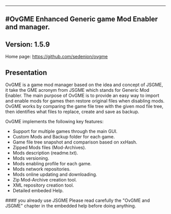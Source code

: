 ----------------------------------------------------------------------------------------
#OvGME
Enhanced Generic game Mod Enabler and manager. 
----------------------------------------------------------------------------------------
Version: 1.5.9
----------------------------------------------------------------------------------------

Home page: https://github.com/sedenion/ovgme

Presentation
----------------------------------------------------------------------------------------
OvGME is a game mod manager based on the idea and concept of JSGME, it take the GME acronym 
from JSGME which stands for Generic Mod Enabler. The main purpose of OvGME is to provide an 
easy way to import and enable mods for games then restore original files when disabling mods. 
OvGME works by comparing the game file tree with the given mod file tree, then identifies
what files to replace, create and save as backup.

OvGME implements the following key features:

- Support for multiple games through the main GUI.
- Custom Mods and Backup folder for each game.
- Game file tree snapshot and comparison based on xxHash.
- Zipped Mods files (Mod-Archives).
- Mods description (readme.txt).
- Mods versioning.
- Mods enabling profile for each game.	
- Mods network repositories.
- Mods online updating and downloading.
- Zip Mod-Archive creation tool.
- XML repository creation tool.
- Detailed embeded Help.


###If you already use JSGME
Please read carefully the "OvGME and JSGME" chapter in the embedded help before doing 
anything.
